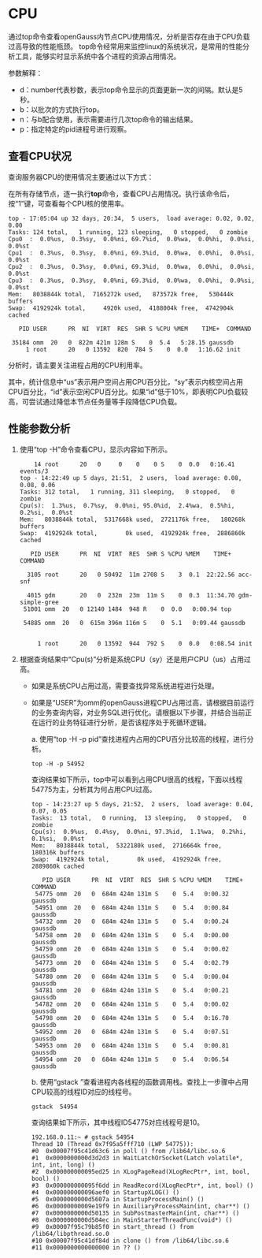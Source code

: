 # CPU<a name="ZH-CN_TOPIC_0245374521"></a>
通过top命令查看openGauss内节点CPU使用情况，分析是否存在由于CPU负载过高导致的性能瓶颈。 top命令经常用来监控linux的系统状况，是常用的性能分析工具，能够实时显示系统中各个进程的资源占用情况。
 
参数解释： 

- d：number代表秒数，表示top命令显示的页面更新一次的间隔。默认是5秒。 
- b：以批次的方式执行top。 
- n：与b配合使用，表示需要进行几次top命令的输出结果。 
- p：指定特定的pid进程号进行观察。

## 查看CPU状况<a name="zh-cn_topic_0237121486_zh-cn_topic_0073253546_zh-cn_topic_0040046498_section5417561019132"></a>

查询服务器CPU的使用情况主要通过以下方式：

在所有存储节点，逐一执行**top**命令，查看CPU占用情况。执行该命令后，按“1”键，可查看每个CPU核的使用率。

```
top - 17:05:04 up 32 days, 20:34,  5 users,  load average: 0.02, 0.02, 0.00
Tasks: 124 total,   1 running, 123 sleeping,   0 stopped,   0 zombie
Cpu0  :  0.0%us,  0.3%sy,  0.0%ni, 69.7%id,  0.0%wa,  0.0%hi,  0.0%si,  0.0%st
Cpu1  :  0.3%us,  0.3%sy,  0.0%ni, 69.3%id,  0.0%wa,  0.0%hi,  0.0%si,  0.0%st
Cpu2  :  0.3%us,  0.3%sy,  0.0%ni, 69.3%id,  0.0%wa,  0.0%hi,  0.0%si,  0.0%st
Cpu3  :  0.3%us,  0.3%sy,  0.0%ni, 69.3%id,  0.0%wa,  0.0%hi,  0.0%si,  0.0%st
Mem:   8038844k total,  7165272k used,   873572k free,   530444k buffers
Swap:  4192924k total,     4920k used,  4188004k free,  4742904k cached

   PID USER      PR  NI  VIRT  RES  SHR S %CPU %MEM    TIME+  COMMAND                                                                                                                                                                      
                                                                                                                                                                   
 35184 omm  20   0  822m 421m 128m S    0  5.4   5:28.15 gaussdb                                                                                                                                                                       
     1 root      20   0 13592  820  784 S    0  0.0   1:16.62 init            
```

分析时，请主要关注进程占用的CPU利用率。

其中，统计信息中“us”表示用户空间占用CPU百分比，“sy”表示内核空间占用CPU百分比，“id”表示空闲CPU百分比。如果“id”低于10%，即表明CPU负载较高，可尝试通过降低本节点任务量等手段降低CPU负载。

## 性能参数分析<a name="zh-cn_topic_0237121486_zh-cn_topic_0073253546_zh-cn_topic_0040046498_section1965795485640"></a>

1.  使用“top -H”命令查看CPU，显示内容如下所示。

    ```
        14 root      20   0     0    0    0 S    0  0.0   0:16.41 events/3                  
    top - 14:22:49 up 5 days, 21:51,  2 users,  load average: 0.08, 0.08, 0.06
    Tasks: 312 total,   1 running, 311 sleeping,   0 stopped,   0 zombie
    Cpu(s):  1.3%us,  0.7%sy,  0.0%ni, 95.0%id,  2.4%wa,  0.5%hi,  0.2%si,  0.0%st
    Mem:   8038844k total,  5317668k used,  2721176k free,   180268k buffers
    Swap:  4192924k total,        0k used,  4192924k free,  2886860k cached
    
       PID USER      PR  NI  VIRT  RES  SHR S %CPU %MEM    TIME+  COMMAND                  
                      
      3105 root      20   0 50492  11m 2708 S    3  0.1  22:22.56 acc-snf                   
                    
      4015 gdm       20   0  232m  23m  11m S    0  0.3  11:34.70 gdm-simple-gree           
     51001 omm  20   0 12140 1484  948 R    0  0.0   0:00.94 top                       
                    
     54885 omm  20   0  615m 396m 116m S    0  5.1   0:09.44 gaussdb                   
                      
                  
         1 root      20   0 13592  944  792 S    0  0.0   0:08.54 init          
    ```

2. 根据查询结果中“Cpu\(s\)”分析是系统CPU（sy）还是用户CPU（us）占用过高。
   -   如果是系统CPU占用过高，需要查找异常系统进程进行处理。
   - 如果是“USER”为omm的openGauss进程CPU占用过高，请根据目前运行的业务查询内容，对业务SQL进行优化。请根据以下步骤，并结合当前正在运行的业务特征进行分析，是否该程序处于死循环逻辑。

     a. 使用“top -H  -p pid”查找进程内占用的CPU百分比较高的线程，进行分析。

     ```
     top -H -p 54952
     ```

      查询结果如下所示，top中可以看到占用CPU很高的线程，下面以线程54775为主，分析其为何占用CPU过高。

     ```
     top - 14:23:27 up 5 days, 21:52,  2 users,  load average: 0.04, 0.07, 0.05
     Tasks:  13 total,   0 running,  13 sleeping,   0 stopped,   0 zombie
     Cpu(s):  0.9%us,  0.4%sy,  0.0%ni, 97.3%id,  1.1%wa,  0.2%hi,  0.1%si,  0.0%st
     Mem:   8038844k total,  5322180k used,  2716664k free,   180316k buffers
     Swap:  4192924k total,        0k used,  4192924k free,  2889860k cached
     
        PID USER      PR  NI  VIRT  RES  SHR S %CPU %MEM    TIME+  COMMAND                  
      54775 omm  20   0  684m 424m 131m S    0  5.4   0:00.32 gaussdb                   
      54951 omm  20   0  684m 424m 131m S    0  5.4   0:00.84 gaussdb                   
      54732 omm  20   0  684m 424m 131m S    0  5.4   0:00.24 gaussdb                   
      54758 omm  20   0  684m 424m 131m S    0  5.4   0:00.00 gaussdb                   
      54759 omm  20   0  684m 424m 131m S    0  5.4   0:00.02 gaussdb                   
      54773 omm  20   0  684m 424m 131m S    0  5.4   0:02.79 gaussdb                   
      54780 omm  20   0  684m 424m 131m S    0  5.4   0:00.04 gaussdb                   
      54781 omm  20   0  684m 424m 131m S    0  5.4   0:00.21 gaussdb                   
      54782 omm  20   0  684m 424m 131m S    0  5.4   0:00.02 gaussdb                   
      54798 omm  20   0  684m 424m 131m S    0  5.4   0:16.70 gaussdb                   
      54952 omm  20   0  684m 424m 131m S    0  5.4   0:07.51 gaussdb                   
      54953 omm  20   0  684m 424m 131m S    0  5.4   0:00.81 gaussdb                   
      54954 omm  20   0  684m 424m 131m S    0  5.4   0:06.54 gaussdb                   
     ```

     b. 使用“gstack ”查看进程内各线程的函数调用栈。查找上一步骤中占用CPU较高的线程ID对应的线程号。

     ```
     gstack  54954
     ```

     查询结果如下所示，其中线程ID54775对应线程号是10。

     ```
     192.168.0.11:~ # gstack 54954
     Thread 10 (Thread 0x7f95a5fff710 (LWP 54775)):
     #0  0x00007f95c41d63c6 in poll () from /lib64/libc.so.6
     #1  0x0000000000d3d2d3 in WaitLatchOrSocket(Latch volatile*, int, int, long) ()
     #2  0x000000000095ed25 in XLogPageRead(XLogRecPtr*, int, bool, bool) ()
     #3  0x000000000095f6dd in ReadRecord(XLogRecPtr*, int, bool) ()
     #4  0x000000000096aef0 in StartupXLOG() ()
     #5  0x0000000000d5607a in StartupProcessMain() ()
     #6  0x00000000009e19f9 in AuxiliaryProcessMain(int, char**) ()
     #7  0x0000000000d50135 in SubPostmasterMain(int, char**) ()
     #8  0x0000000000d504ec in MainStarterThreadFunc(void*) ()
     #9  0x00007f95c79b85f0 in start_thread () from /lib64/libpthread.so.0
     #10 0x00007f95c41df84d in clone () from /lib64/libc.so.6
     #11 0x0000000000000000 in ?? ()
     ```




